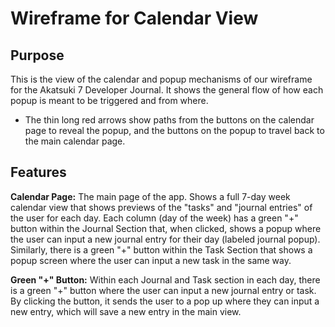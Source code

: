 # Wireframe for Calendar View

## Purpose

This is the view of the calendar and popup mechanisms of our wireframe for the Akatsuki 7 Developer Journal. It shows the general flow of how each popup is meant to be triggered and from where.

-   The thin long red arrows show paths from the buttons on the calendar page to reveal the popup, and the buttons on the popup to travel back to the main calendar page.

## Features

**Calendar Page:**
The main page of the app. Shows a full 7-day week calendar view that shows previews of the "tasks" and "journal entries" of the user for each day. Each column (day of the week) has a green "+" button within the Journal Section that, when clicked, shows a popup where the user can input a new journal entry for their day (labeled journal popup). Similarly, there is a green "+" button within the Task Section that shows a popup screen where the user can input a new task in the same way.

**Green "+" Button:**
Within each Journal and Task section in each day, there is a green "+" button where the user can input a new journal entry or task. By clicking the button, it sends the user to a pop up where they can input a new entry, which will save a new entry in the main view.

